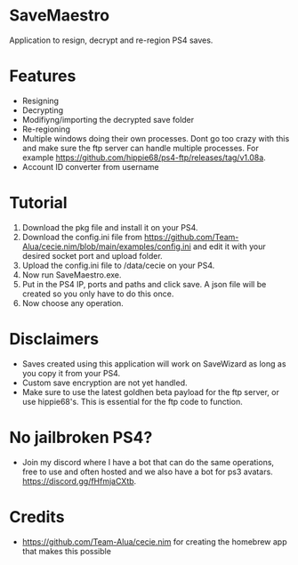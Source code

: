 # SaveMaestro
Application to resign, decrypt and re-region PS4 saves.

# Features
- Resigning
- Decrypting
- Modifiyng/importing the decrypted save folder
- Re-regioning
- Multiple windows doing their own processes. Dont go too crazy with this and make sure the ftp server can handle multiple processes. For example https://github.com/hippie68/ps4-ftp/releases/tag/v1.08a.
- Account ID converter from username

# Tutorial
1. Download the pkg file and install it on your PS4.
2. Download the config.ini file from https://github.com/Team-Alua/cecie.nim/blob/main/examples/config.ini and edit it with your desired socket port and upload folder.
3. Upload the config.ini file to /data/cecie on your PS4.
4. Now run SaveMaestro.exe.
5. Put in the PS4 IP, ports and paths and click save. A json file will be created so you only have to do this once.
6. Now choose any operation.

# Disclaimers
- Saves created using this application will work on SaveWizard as long as you copy it from your PS4.
- Custom save encryption are not yet handled.
- Make sure to use the latest goldhen beta payload for the ftp server, or use hippie68's. This is essential for the ftp code to function.

# No jailbroken PS4?
- Join my discord where I have a bot that can do the same operations, free to use and often hosted and we also have a bot for ps3 avatars. https://discord.gg/fHfmjaCXtb.

# Credits
- https://github.com/Team-Alua/cecie.nim for creating the homebrew app that makes this possible

